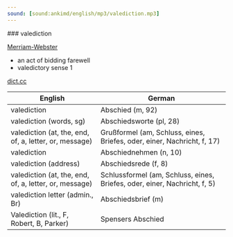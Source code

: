 ```yaml
---
sound: [sound:ankimd/english/mp3/valediction.mp3]
---
```


\### valediction

[Merriam-Webster](https://www.merriam-webster.com/dictionary/valediction)

- an act of bidding farewell
- valedictory sense 1

[dict.cc](https://www.dict.cc/valediction)

| English        | German       |
| -------------- | ------------ |
| valediction | Abschied (m, 92) |
| valediction (words, sg) | Abschiedsworte (pl, 28) |
| valediction (at, the, end, of, a, letter, or, message) | Grußformel (am, Schluss, eines, Briefes, oder, einer, Nachricht, f, 17) |
| valediction | Abschiednehmen (n, 10) |
| valediction (address) | Abschiedsrede (f, 8) |
| valediction (at, the, end, of, a, letter, or, message) | Schlussformel (am, Schluss, eines, Briefes, oder, einer, Nachricht, f, 5) |
| valediction letter (admin., Br) | Abschiedsbrief (m) |
| Valediction (lit., F, Robert, B, Parker) | Spensers Abschied |
